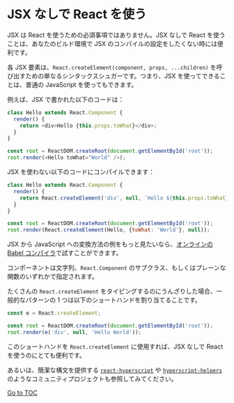 
# JSX なしで React を使う


JSX は React を使うための必須事項ではありません。JSX なしで React を使うことは、あなたのビルド環境で JSX のコンパイルの設定をしたくない時には便利です。

各 JSX 要素は、`React.createElement(component, props, ...children)` を呼び出すための単なるシンタックスシュガーです。つまり、JSX を使ってできることは、普通の JavaScript を使ってもできます。

例えば、JSX で書かれた以下のコードは：

```js
class Hello extends React.Component {
  render() {
    return <div>Hello {this.props.toWhat}</div>;
  }
}

const root = ReactDOM.createRoot(document.getElementById('root'));
root.render(<Hello toWhat="World" />);
```

JSX を使わない以下のコードにコンパイルできます：

```js
class Hello extends React.Component {
  render() {
    return React.createElement('div', null, `Hello ${this.props.toWhat}`);
  }
}

const root = ReactDOM.createRoot(document.getElementById('root'));
root.render(React.createElement(Hello, {toWhat: 'World'}, null));
```

JSX から JavaScript への変換方法の例をもっと見たいなら、[オンラインの Babel コンパイラ](babel://jsx-simple-example)で試すことができます。

コンポーネントは文字列、`React.Component` のサブクラス、もしくはプレーンな関数のいずれかで指定されます。

たくさんの `React.createElement` をタイピングするのにうんざりした場合、一般的なパターンの 1 つは以下のショートハンドを割り当てることです。

```js
const e = React.createElement;

const root = ReactDOM.createRoot(document.getElementById('root'));
root.render(e('div', null, 'Hello World'));
```

このショートハンドを `React.createElement` に使用すれば、JSX なしで React を使うのにとても便利です。

あるいは、簡潔な構文を提供する [`react-hyperscript`](https://github.com/mlmorg/react-hyperscript) や [`hyperscript-helpers`](https://github.com/ohanhi/hyperscript-helpers) のようなコミュニティプロジェクトも参照してみてください。

<span style="float: footnote;"><a href="./index.html#toc">Go to TOC</a></span>
